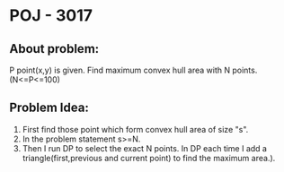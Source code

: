 # POJ - 3017
## About problem:  
P point(x,y) is given. Find maximum convex hull area with N points. (N<=P<=100)
  

## Problem Idea:  

 1. First find those point which form convex hull area of size "s".
 2. In the problem statement s>=N.
 3. Then I run DP to select the exact N points. In DP each time I add a triangle(first,previous and current point) to find the maximum area.).
<!--stackedit_data:
eyJoaXN0b3J5IjpbLTIwNTYzNzI4ODVdfQ==
-->